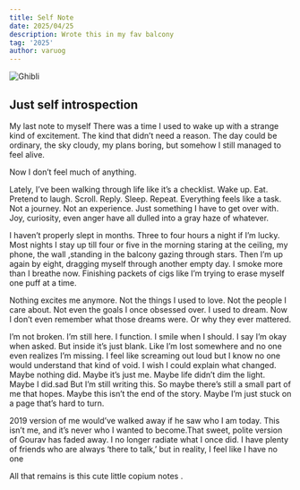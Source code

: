 ```yaml
---
title: Self Note
date: 2025/04/25
description: Wrote this in my fav balcony
tag: '2025'
author: varuog
---
```


![Ghibli](https://wallpapers.com/images/hd/studio-ghibli-desktop-sad-shizuku-6gq3iljfh4r9dhu1.jpg)

## Just self introspection

My last note to myself
There was a time I used to wake up with a strange kind of excitement. The kind that didn’t need a reason. The day could be ordinary, the sky cloudy, my plans boring, but somehow I still managed to feel alive.


Now I don’t feel much of anything.

Lately, I’ve been walking through life like it’s a checklist. Wake up. Eat. Pretend to laugh. Scroll. Reply. Sleep. Repeat. Everything feels like a task. Not a journey. Not an experience. Just something I have to get over with. Joy, curiosity, even anger have all dulled into a gray haze of whatever.

I haven’t properly slept in months. Three to four hours a night if I’m lucky. Most nights I stay up till four or five in the morning staring at the ceiling, my phone, the wall ,standing in the balcony gazing through stars. Then I’m up again by eight, dragging myself through another empty day. I smoke more than I breathe now. Finishing packets of cigs like I’m trying to erase myself one puff at a time.

Nothing excites me anymore. Not the things I used to love. Not the people I care about. Not even the goals I once obsessed over. I used to dream. Now I don’t even remember what those dreams were. Or why they ever mattered.

I’m not broken. I’m still here. I function. I smile when I should. I say I’m okay when asked. But inside it’s just blank. Like I’m lost somewhere and no one even realizes I’m missing. I feel like screaming out loud but I know no one would understand that kind of void.
I wish I could explain what changed. Maybe nothing did. Maybe it’s just me. Maybe life didn’t dim the light. Maybe I did.sad
But I’m still writing this. So maybe there’s still a small part of me that hopes. Maybe this isn’t the end of the story. Maybe I’m just stuck on a page that’s hard to turn.

2019 version of me would’ve walked away if he saw who I am today. This isn’t me, and it’s never who I wanted to become.That sweet, polite version of Gourav has faded away. I no longer radiate what I once did. I have plenty of friends who are always ‘there to talk,’ but in reality, I feel like I have no one

All that remains is this cute little copium notes . 